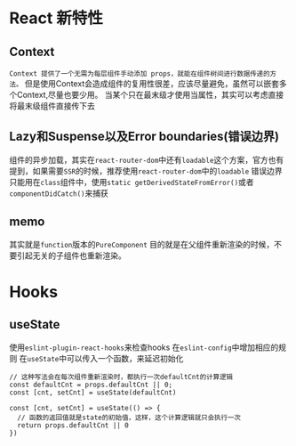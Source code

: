 # React 新特性

## Context
`Context 提供了一个无需为每层组件手动添加 props，就能在组件树间进行数据传递的方法。`
但是使用Context会造成组件的复用性很差，应该尽量避免，虽然可以嵌套多个Context,尽量也要少用。
当某个只在最末级才使用当属性，其实可以考虑直接将最末级组件直接传下去

## Lazy和Suspense以及Error boundaries(错误边界)
组件的异步加载，其实在`react-router-dom`中还有`loadable`这个方案，官方也有提到，如果需要`SSR`的时候，推荐使用`react-router-dom`中的`loadable`
错误边界只能用在`class`组件中，使用`static getDerivedStateFromError()`或者`componentDidCatch()`来捕获

## memo
其实就是`function`版本的`PureComponent`
目的就是在父组件重新渲染的时候，不要引起无关的子组件也重新渲染。

# Hooks

## useState
使用`eslint-plugin-react-hooks`来检查hooks
在`eslint-config`中增加相应的规则
在`useState`中可以传入一个函数，来延迟初始化
```
// 这种写法会在每次组件重新渲染时，都执行一次defaultCnt的计算逻辑
const defaultCnt = props.defaultCnt || 0;
const [cnt, setCnt] = useState(defaultCnt)

const [cnt, setCnt] = useState(() => {
  // 函数的返回值就是state的初始值，这样，这个计算逻辑就只会执行一次
  return props.defaultCnt || 0
})
```